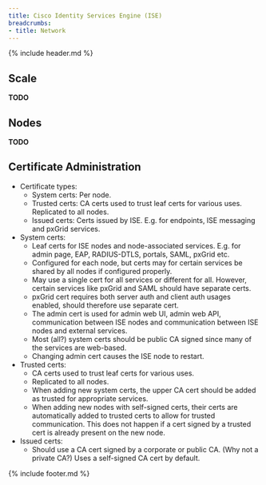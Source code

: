 ```yaml
---
title: Cisco Identity Services Engine (ISE)
breadcrumbs:
- title: Network
---
```

{% include header.md %}

## Scale

**TODO**

## Nodes

**TODO**

## Certificate Administration

- Certificate types:
    - System certs:  Per node.
    - Trusted certs: CA certs used to trust leaf certs for various uses. Replicated to all nodes.
    - Issued certs: Certs issued by ISE. E.g. for endpoints, ISE messaging and pxGrid services.
- System certs:
    - Leaf certs for ISE nodes and node-associated services. E.g. for admin page, EAP, RADIUS-DTLS, portals, SAML, pxGrid etc.
    - Configured for each node, but certs may for certain services be shared by all nodes if configured properly.
    - May use a single cert for all services or different for all. However, certain services like pxGrid and SAML should have separate certs.
    - pxGrid cert requires both server auth and client auth usages enabled, should therefore use separate cert.
    - The admin cert is used for admin web UI, admin web API, communication between ISE nodes and communication between ISE nodes and external services.
    - Most (all?) system certs should be public CA signed since many of the services are web-based.
    - Changing admin cert causes the ISE node to restart.
- Trusted certs:
    - CA certs used to trust leaf certs for various uses.
    - Replicated to all nodes.
    - When adding new system certs, the upper CA cert should be added as trusted for appropriate services.
    - When adding new nodes with self-signed certs, their certs are automatically added to trusted certs to allow for trusted communication. This does not happen if a cert signed by a trusted cert is already present on the new node.
- Issued certs:
    - Should use a CA cert signed by a corporate or public CA. (Why not a private CA?) Uses a self-signed CA cert by default.

{% include footer.md %}

